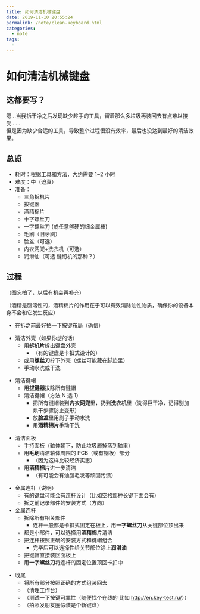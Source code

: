 ```yaml
---
title: 如何清洁机械键盘
date: 2019-11-10 20:55:24
permalink: /note/clean-keyboard.html
categories:
  - note
tags:
  - 
---
```

# 如何清洁机械键盘

## 这都要写？

嗯…当我拆干净之后发现缺少趁手的工具，留着那么多垃圾再装回去有点难以接受……  
但是因为缺少合适的工具，导致整个过程很没有效率，最后也没达到最好的清洁效果。

## 总览

- 耗时：根据工具和方法，大约需要 1~2 小时
- 难度：中（迫真）
- 准备：
  - 三角拆机片
  - 拔键器
  - 酒精棉片
  - 十字螺丝刀
  - 一字螺丝刀 (或任意够硬的细金属棒)
  - 毛刷（旧牙刷）
  - 脸盆（可选）
  - 内衣网兜+洗衣机（可选）
  - 润滑油（可选 缝纫机的那种？）

## 过程

（图忘拍了，以后有机会再补充）

（酒精是脂溶性的，酒精棉片的作用在于可以有效清除油性物质，确保你的设备本身不会和它发生反应）

- 在拆之前最好拍一下按键布局（确信）

* 清洁外壳（如果你想的话）
  - 用**拆机片**拆出键盘外壳
    - （有的键盘是卡扣式设计的）
  - 或用**螺丝刀**拧下外壳（螺丝可能藏在脚垫里）
  - 手动水洗或干洗

- 清洁键帽
  - 用**拔键器**拔除所有键帽
  - 清洁键帽（方法 N 选 1）
    - 把所有键帽装到**内衣网兜**里，扔到**洗衣机**里（洗得巨干净，记得别加烘干步骤防止变形）
    - 放**脸盆**里用刷子手动水洗
    - 用**酒精棉片**手动干洗

* 清洁面板
  - 手持面板（轴体朝下，防止垃圾屑掉落到轴里）
  - 用**毛刷**清洁轴体周围的 PCB（或有钢板）部分
    - （因为这样比较经济实惠）
  - 用**酒精棉片**进一步清洁
    - （有可能会有油脂毛发等顽固污渍）

- 金属连杆（说明）
  - 有的键盘可能会有连杆设计（比如空格那种长键下面会有）
  - 拆之前记录部件的安装方式（方向）
- 金属连杆
  - 拆除所有相关部件
    - 连杆一般都是卡扣式固定在板上，用**一字螺丝刀**从关键部位顶出来
  - 都是小部件，可以选择用**酒精棉片**清洁
  - 把连杆按照正确的安装方式和键帽组合
    - 完毕后可以选择性给关节部位涂上**润滑油**
  - 把键帽直接装回面板上
  - 用**一字螺丝刀**将连杆的固定位置顶回卡扣中

* 收尾
  - 将所有部分按照正确的方式组装回去
  - （清理工作台）
  - （测试一下按键可靠性（随便找个在线的 比如 <http://en.key-test.ru/>））
  - （拍照发朋友圈假装是个新键盘）
